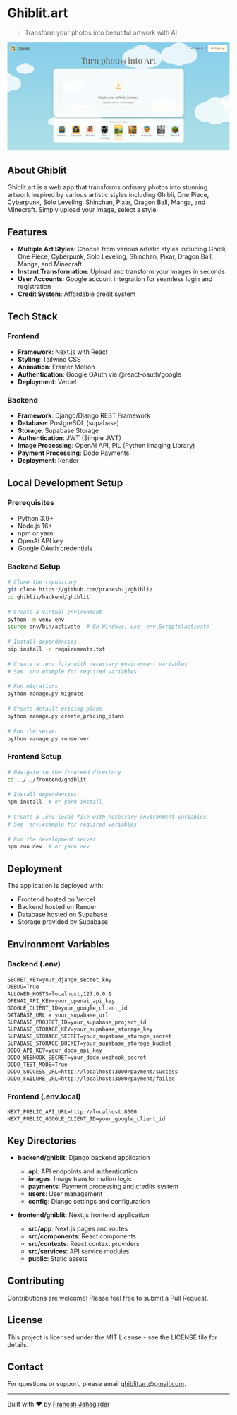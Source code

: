# Ghiblit.art

> Transform your photos into beautiful artwork with AI

![Ghiblit.art Screenshot](./docs/images/screenshot.png)

## About Ghiblit

Ghiblit.art is a web app that transforms ordinary photos into stunning artwork inspired by various artistic styles including Ghibli, One Piece, Cyberpunk, Solo Leveling, Shinchan, Pixar, Dragon Ball, Manga, and Minecraft. Simply upload your image, select a style.
## Features

- **Multiple Art Styles**: Choose from various artistic styles including Ghibli, One Piece, Cyberpunk, Solo Leveling, Shinchan, Pixar, Dragon Ball, Manga, and Minecraft
- **Instant Transformation**: Upload and transform your images in seconds
- **User Accounts**: Google account integration for seamless login and registration
- **Credit System**: Affordable credit system

## Tech Stack

### Frontend
- **Framework**: Next.js with React
- **Styling**: Tailwind CSS
- **Animation**: Framer Motion
- **Authentication**: Google OAuth via @react-oauth/google
- **Deployment**: Vercel

### Backend
- **Framework**: Django/Django REST Framework
- **Database**: PostgreSQL (supabase)
- **Storage**: Supabase Storage
- **Authentication**: JWT (Simple JWT)
- **Image Processing**: OpenAI API, PIL (Python Imaging Library)
- **Payment Processing**: Dodo Payments
- **Deployment**: Render

## Local Development Setup

### Prerequisites
- Python 3.9+
- Node.js 16+
- npm or yarn
- OpenAI API key
- Google OAuth credentials

### Backend Setup

```bash
# Clone the repository
git clone https://github.com/pranesh-j/ghibliz
cd ghibliz/backend/ghiblit

# Create a virtual environment
python -m venv env
source env/bin/activate  # On Windows, use `env\Scripts\activate`

# Install dependencies
pip install -r requirements.txt

# Create a .env file with necessary environment variables
# See .env.example for required variables

# Run migrations
python manage.py migrate

# Create default pricing plans
python manage.py create_pricing_plans

# Run the server
python manage.py runserver
```

### Frontend Setup

```bash
# Navigate to the frontend directory
cd ../../frontend/ghiblit

# Install dependencies
npm install  # or yarn install

# Create a .env.local file with necessary environment variables
# See .env.example for required variables

# Run the development server
npm run dev  # or yarn dev
```

## Deployment

The application is deployed with:
- Frontend hosted on Vercel
- Backend hosted on Render
- Database hosted on Supabase
- Storage provided by Supabase

## Environment Variables

### Backend (.env)
```
SECRET_KEY=your_django_secret_key
DEBUG=True
ALLOWED_HOSTS=localhost,127.0.0.1
OPENAI_API_KEY=your_openai_api_key
GOOGLE_CLIENT_ID=your_google_client_id
DATABASE_URL = your_supabase_url
SUPABASE_PROJECT_ID=your_supabase_project_id
SUPABASE_STORAGE_KEY=your_supabase_storage_key
SUPABASE_STORAGE_SECRET=your_supabase_storage_secret
SUPABASE_STORAGE_BUCKET=your_supabase_storage_bucket
DODO_API_KEY=your_dodo_api_key
DODO_WEBHOOK_SECRET=your_dodo_webhook_secret
DODO_TEST_MODE=True
DODO_SUCCESS_URL=http://localhost:3000/payment/success
DODO_FAILURE_URL=http://localhost:3000/payment/failed
```

### Frontend (.env.local)
```
NEXT_PUBLIC_API_URL=http://localhost:8000
NEXT_PUBLIC_GOOGLE_CLIENT_ID=your_google_client_id
```

## Key Directories

- **backend/ghiblit**: Django backend application
  - **api**: API endpoints and authentication
  - **images**: Image transformation logic
  - **payments**: Payment processing and credits system
  - **users**: User management
  - **config**: Django settings and configuration

- **frontend/ghiblit**: Next.js frontend application
  - **src/app**: Next.js pages and routes
  - **src/components**: React components
  - **src/contexts**: React context providers
  - **src/services**: API service modules
  - **public**: Static assets

## Contributing

Contributions are welcome! Please feel free to submit a Pull Request.

## License

This project is licensed under the MIT License - see the LICENSE file for details.

## Contact

For questions or support, please email [ghiblit.art@gmail.com](mailto:ghiblit.art@gmail.com).

---

Built with ❤️ by [Pranesh Jahagirdar](https://www.linkedin.com/in/pranesh-jahagirdar/)